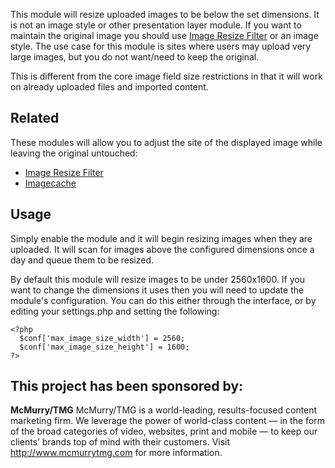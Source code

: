 This module will resize uploaded images to be below the set dimensions. It is
not an image style or other presentation layer module. If you want to maintain
the original image you should use
[Image Resize Filter](https://www.drupal.org/project/image_resize_filter) or an
image style. The use case for this module is sites where users may upload very
large images, but you do not want/need to keep the original.

This is different from the core image field size restrictions in that it will
work on already uploaded files and imported content.

## Related

These modules will allow you to adjust the site of the displayed image while
leaving the original untouched:

 * [Image Resize Filter](https://www.drupal.org/project/image_resize_filter)
 * [Imagecache](https://www.drupal.org/project/imagecache)

## Usage

Simply enable the module and it will begin resizing images when they are
uploaded. It will scan for images above the configured dimensions once a day and
queue them to be resized.

By default this module will resize images to be under 2560x1600. If you want to
change the dimensions it uses then you will need to update the module's
configuration. You can do this either through the interface, or by editing your
settings.php and setting the following:

```
<?php
  $conf['max_image_size_width'] = 2560;
  $conf['max_image_size_height'] = 1600;
?>
```

## This project has been sponsored by:

**McMurry/TMG**
  McMurry/TMG is a world-leading, results-focused content marketing firm. We
  leverage the power of world-class content — in the form of the broad
  categories of video, websites, print and mobile — to keep our clients’ brands
  top of mind with their customers.  Visit http://www.mcmurrytmg.com for more
  information.
